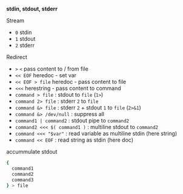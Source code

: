**stdin, stdout, stderr**  

Stream
- `0` stdin
- `1` stdout
- `2` stderr

Redirect
- `>` `<` pass content to / from file
- `<< EOF` heredoc - set var
- `<< EOF > file` heredoc - pass content to file
- `<<<` herestring - pass content to command
- `command > file` : stdout to `file` (`1>`)
- `command 2> file` : stderr `2` to `file`
- `command &> file` : stderr `2` + stdout `1` to `file` (`2>&1`)
- `command &> /dev/null` : suppress all
- `command1 | command2` : stdout pipe to `command2`
- `command2 <<< $( command1 )` : multiline stdout to `command2`
- `command <<< "$var"` : read variable as multiline stdin (here string)
- `command << EOF` : read string as stdin (here doc)

accummulate stdout
```sh
{
  command1
  command2
  command3
} > file
```
